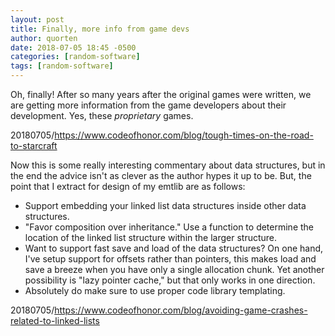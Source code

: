 ```yaml
---
layout: post
title: Finally, more info from game devs
author: quorten
date: 2018-07-05 18:45 -0500
categories: [random-software]
tags: [random-software]
---
```


Oh, finally!  After so many years after the original games were
written, we are getting more information from the game developers
about their development.  Yes, these _proprietary_ games.

20180705/https://www.codeofhonor.com/blog/tough-times-on-the-road-to-starcraft

Now this is some really interesting commentary about data structures,
but in the end the advice isn't as clever as the author hypes it up to
be.  But, the point that I extract for design of my emtlib are as
follows:

* Support embedding your linked list data structures inside other data
  structures.
* "Favor composition over inheritance."  Use a function to determine
  the location of the linked list structure within the larger
  structure.
* Want to support fast save and load of the data structures?  On one
  hand, I've setup support for offsets rather than pointers, this
  makes load and save a breeze when you have only a single allocation
  chunk.  Yet another possibility is "lazy pointer cache," but that
  only works in one direction.
* Absolutely do make sure to use proper code library templating.

20180705/https://www.codeofhonor.com/blog/avoiding-game-crashes-related-to-linked-lists
